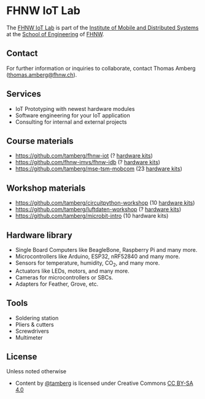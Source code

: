 # FHNW IoT Lab
The [FHNW IoT Lab](https://www.fhnw.ch/de/forschung-und-dienstleistungen/technik/labore-der-hochschule-fuer-technik-fhnw/iot-lab) is part of the [Institute of Mobile and Distributed Systems](https://www.fhnw.ch/en/about-fhnw/schools/school-of-engineering/institutes/institute-of-mobile-and-distributed-systems) at the [School of Engineering](https://www.fhnw.ch/en/about-fhnw/schools/school-of-engineering) of [FHNW](https://www.fhnw.ch/en/).

## Contact
For further information or inquiries to collaborate, contact Thomas Amberg (thomas.amberg@fhnw.ch).

## Services
- IoT Prototyping with newest hardware modules
- Software engineering for your IoT application
- Consulting for internal and external projects

## Course materials
- https://github.com/tamberg/fhnw-iot (? [hardware kits](https://github.com/tamberg/fhnw-iot/wiki#hardware))
- https://github.com/fhnw-imvs/fhnw-idb (? [hardware kits](https://github.com/fhnw-imvs/fhnw-idb/wiki#hardware))
- https://github.com/tamberg/mse-tsm-mobcom (23 [hardware kits](https://github.com/tamberg/mse-tsm-mobcom/wiki#hardware))

## Workshop materials
- https://github.com/tamberg/circuitpython-workshop (10 [hardware kits](https://github.com/tamberg/circuitpython-workshop?tab=readme-ov-file#circuitpython))
- https://github.com/tamberg/luftdaten-workshop (? [hardware kits](https://github.com/tamberg/luftdaten-workshop?tab=readme-ov-file#material-auspacken-und-prüfen))
- https://github.com/tamberg/microbit-intro (10 hardware kits)

## Hardware library
- Single Board Computers like BeagleBone, Raspberry Pi and many more.
- Microcontrollers like Arduino, ESP32, nRF52840 and many more.
- Sensors for temperature, humidity, CO<sub>2</sub>, and many more.
- Actuators like LEDs, motors, and many more.
- Cameras for microcontrollers or SBCs.
- Adapters for Feather, Grove, etc.

## Tools
- Soldering station
- Pliers & cutters
- Screwdrivers
- Multimeter

## License
Unless noted otherwise

* Content by [@tamberg](https://github.com/tamberg) is licensed under Creative Commons [CC BY-SA 4.0](https://creativecommons.org/licenses/by-sa/4.0/)
